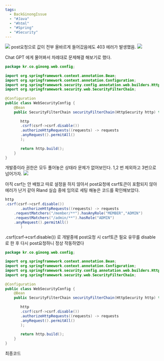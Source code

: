 ```yaml
---
tags:
  - BackGinongIssue
  - "#Java"
  - "#html"
  - "#Spring"
  - "#Security"
---
```



![](https://i.imgur.com/dOsB4xw.png)
post요청으로 값이 전부 올바르게 들어갔음에도 403 에러가 발생했음.
![](https://i.imgur.com/XVJmtQS.png)


Chat GPT 에게 물어봐서 차례대로 문제해결 해보기로 했다.
```java
package kr.co.ginong.web.config;  
  
import org.springframework.context.annotation.Bean;  
import org.springframework.context.annotation.Configuration;  
import org.springframework.security.config.annotation.web.builders.HttpSecurity;  
import org.springframework.security.web.SecurityFilterChain;  
  
@Configuration  
public class WebSecurityConfig {  
    @Bean  
    public SecurityFilterChain securityFilterChain(HttpSecurity http) throws Exception {  
  
       http   
       .csrf(csrf->csrf.disable()) 
       .authorizeHttpRequests((requests) -> requests  
       .anyRequest().permitAll()  
       );  
  
       return http.build();  
    }  
}
```

개발중이라 권한은 모두 풀어놓은 상태라 문제가 없어보인다. 1,2 번 제외하고 3번으로 넘어가자.
![](https://i.imgur.com/sTTbUBz.png)

아직 csrf는 안 배웠고 따로 설정을 하지 않아서 post요청에 csrf토큰이 포함되지 않아 에러가 난거 같아 Rland 실습 중에 임의로 세팅 해놓은 코드를 확인해보았다.
```java
http  
.csrf(csrf->csrf.disable())  
       .authorizeHttpRequests((requests) -> requests  
    .requestMatchers("/member/**").hasAnyRole("MEMBER","ADMIN")  
    .requestMatchers("/admin/**").hasRole("ADMIN")  
    .anyRequest().permitAll()  
       )
```

.csrf(csrf->csrf.disable())  로 개발중에 post요청 시 csrf토큰 필요 유무를 disable로 한 후 다시 post요청하니 정상 작동하였다

```java
package kr.co.ginong.web.config;  
  
import org.springframework.context.annotation.Bean;  
import org.springframework.context.annotation.Configuration;  
import org.springframework.security.config.annotation.web.builders.HttpSecurity;  
import org.springframework.security.web.SecurityFilterChain;  
  
@Configuration  
public class WebSecurityConfig {  
    @Bean  
    public SecurityFilterChain securityFilterChain(HttpSecurity http) throws Exception {  
  
       http   
       .csrf(csrf->csrf.disable()) 
       .authorizeHttpRequests((requests) -> requests  
       .anyRequest().permitAll()  
       );  
  
       return http.build();  
    }  
}
```
최종코드